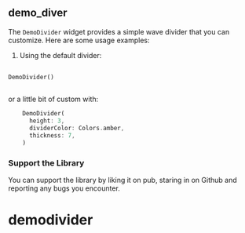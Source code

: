 ## demo_diver

The `DemoDivider` widget provides a simple wave divider that you can customize. Here are some usage examples:

1. Using the default divider:
```dart
   
DemoDivider()
    
```

or a little bit of custom with:
```dart 
    DemoDivider(
      height: 3,
      dividerColor: Colors.amber,
      thickness: 7,
    )
```

### Support the Library

You can support the library by liking it on pub, staring in on Github and reporting any bugs you
encounter.

# demodivider
